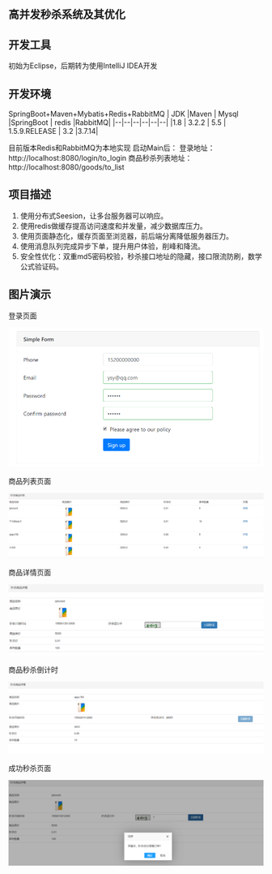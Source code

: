 ## 高并发秒杀系统及其优化
## 开发工具 
初始为Eclipse，后期转为使用IntelliJ IDEA开发
## 开发环境				
SpringBoot+Maven+Mybatis+Redis+RabbitMQ 
| JDK |Maven | Mysql |SpringBoot | redis |RabbitMQ|
|--|--|--|--|--|--|
|1.8 | 3.2.2 | 5.5 | 1.5.9.RELEASE | 3.2 |3.7.14| 

目前版本Redis和RabbitMQ为本地实现
启动Main后：
登录地址：http://localhost:8080/login/to_login
商品秒杀列表地址：http://localhost:8080/goods/to_list

## 项目描述
1. 使用分布式Seesion，让多台服务器可以响应。
2. 使用redis做缓存提高访问速度和并发量，减少数据库压力。
3. 使用页面静态化，缓存页面至浏览器，前后端分离降低服务器压力。
4. 使用消息队列完成异步下单，提升用户体验，削峰和降流。
5. 安全性优化：双重md5密码校验，秒杀接口地址的隐藏，接口限流防刷，数学公式验证码。

## 图片演示
登录页面

![Image text](https://github.com/nkai141119/seckill_pro/blob/master/showimgs/login.png)

商品列表页面

![Image text](https://github.com/nkai141119/seckill_pro/blob/master/showimgs/list.png)

商品详情页面

![Image text](https://github.com/nkai141119/seckill_pro/blob/master/showimgs/goodsdetail.png)

商品秒杀倒计时

![Image text](https://github.com/nkai141119/seckill_pro/blob/master/showimgs/wait.png)

成功秒杀页面

![Image text](https://github.com/nkai141119/seckill_pro/blob/master/showimgs/miaoshasuccess.png)


